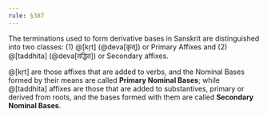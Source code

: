 ```yaml
---
rule: §387
---
```


The terminations used to form derivative bases in Sanskrit are distinguished into two classes: (1) @[kṛt] (@deva[कृत्]) or Primary Affixes and (2) @[taddhita] (@deva[तद्धित]) or Secondary affixes.

@[kṛt] are those affixes that are added to verbs, and the Nominal Bases formed by their means are called **Primary Nominal Bases**; while @[taddhita] affixes are those that are added to substantives, primary or derived from roots, and the bases formed with them are called **Secondary Nominal Bases**.